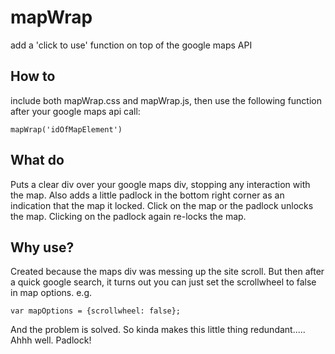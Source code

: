 # mapWrap
add a 'click to use' function on top of the google maps API

## How to
include both mapWrap.css and mapWrap.js, then use the following function after your google maps api call:
    
    mapWrap('idOfMapElement')


## What do
Puts a clear div over your google maps div, stopping any interaction with the map. Also adds a little padlock in the bottom right corner as an indication that the map it locked. Click on the map or the padlock unlocks the map. Clicking on the padlock again re-locks the map. 

## Why use?
Created because the maps div was messing up the site scroll. But then after a quick google search, it turns out you can just set the scrollwheel to false in map options. e.g. 

    var mapOptions = {scrollwheel: false};

And the problem is solved. So kinda makes this little thing redundant..... Ahhh well. Padlock!
